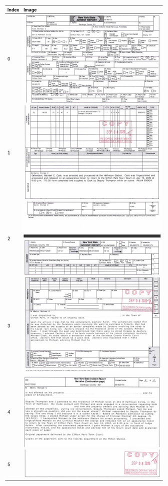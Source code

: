| Index | Image                                                                                          |
|:------|:-----------------------------------------------------------------------------------------------|
| 0     | ![01.jpg](https://github.com/mcc85s/FightingEntropy/blob/main/Records/SCSO-2020-003173/01.jpg) |
| 1     | ![02.jpg](https://github.com/mcc85s/FightingEntropy/blob/main/Records/SCSO-2020-003173/02.jpg) |
| 2     | ![03.jpg](https://github.com/mcc85s/FightingEntropy/blob/main/Records/SCSO-2020-003173/03.jpg) |
| 3     | ![04.jpg](https://github.com/mcc85s/FightingEntropy/blob/main/Records/SCSO-2020-003173/04.jpg) |
| 4     | ![05.jpg](https://github.com/mcc85s/FightingEntropy/blob/main/Records/SCSO-2020-003173/05.jpg) |
| 5     | ![06.jpg](https://github.com/mcc85s/FightingEntropy/blob/main/Records/SCSO-2020-003173/06.jpg) |
